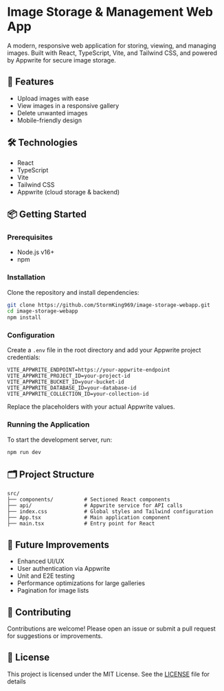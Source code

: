 # Image Storage & Management Web App

A modern, responsive web application for storing, viewing, and managing images. Built with React, TypeScript, Vite, and 
Tailwind CSS, and powered by Appwrite for secure image storage.

## 🚀 Features

- Upload images with ease
- View images in a responsive gallery
- Delete unwanted images
- Mobile-friendly design

## 🛠️ Technologies

- React
- TypeScript
- Vite
- Tailwind CSS
- Appwrite (cloud storage & backend)

## 📦 Getting Started

### Prerequisites

- Node.js v16+
- npm

### Installation

Clone the repository and install dependencies:

```bash
git clone https://github.com/StormKing969/image-storage-webapp.git
cd image-storage-webapp
npm install
```

### Configuration

Create a `.env` file in the root directory and add your Appwrite project credentials:

```env
VITE_APPWRITE_ENDPOINT=https://your-appwrite-endpoint
VITE_APPWRITE_PROJECT_ID=your-project-id
VITE_APPWRITE_BUCKET_ID=your-bucket-id
VITE_APPWRITE_DATABASE_ID=your-database-id
VITE_APPWRITE_COLLECTION_ID=your-collection-id
```

Replace the placeholders with your actual Appwrite values.

### Running the Application

To start the development server, run:

```bash
npm run dev
```

## 🗂️ Project Structure

```plaintext
src/
├── components/          # Sectioned React components
├── api/                 # Appwrite service for API calls
├── index.css            # Global styles and Tailwind configuration
├── App.tsx              # Main application component
├── main.tsx             # Entry point for React
```
## 📝 Future Improvements

- Enhanced UI/UX
- User authentication via Appwrite
- Unit and E2E testing
- Performance optimizations for large galleries
- Pagination for image lists

## 🤝 Contributing
Contributions are welcome! Please open an issue or submit a pull request for suggestions or improvements.

## 📄 License
This project is licensed under the MIT License. See the [LICENSE](LICENSE) file for details